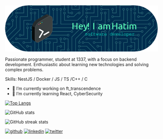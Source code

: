 ![I am a student at 1337 coding school](github-header-image.png)

Passionate programmer, student at 1337, with a focus on backend development. Enthusiastic about learning new technologies and solving complex problems.

Skills: NestJS / Docker / JS / TS /C++ / C

- 🔭 I’m currently working on ft_transcendence 
- 🌱 I’m currently learning React, CyberSecurity 

[![Top Langs](https://github-readme-stats.vercel.app/api/top-langs/?username=hfanzaou)](https://github.com/anuraghazra/github-readme-stats)  

![GitHub stats](https://github-readme-stats.vercel.app/api?username=hfanzaou&show_icons=true)  

![GitHub streak stats](https://streak-stats.demolab.com/?user=hfanzaou)

[<img src='https://cdn.jsdelivr.net/npm/simple-icons@3.0.1/icons/github.svg' alt='github' height='40'>](https://github.com/hfanzaou)  [<img src='https://cdn.jsdelivr.net/npm/simple-icons@3.0.1/icons/linkedin.svg' alt='linkedin' height='40'>](https://www.linkedin.com/in/hatim-fanzaoui-001/)  [<img src='https://cdn.jsdelivr.net/npm/simple-icons@3.0.1/icons/twitter.svg' alt='twitter' height='40'>](https://twitter.com/HFanzaoui)  

